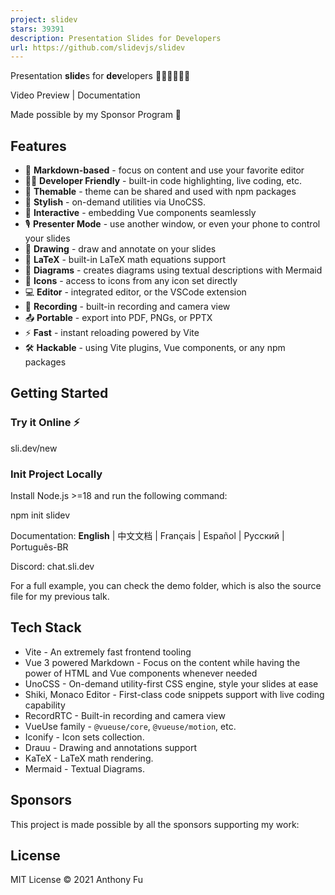 ```yaml
---
project: slidev
stars: 39391
description: Presentation Slides for Developers
url: https://github.com/slidevjs/slidev
---
```


  

Presentation **slide**s for **dev**elopers 🧑‍💻👩‍💻👨‍💻

  

Video Preview | Documentation

  
Made possible by my Sponsor Program 💖  

Features
--------

-   📝 **Markdown-based** - focus on content and use your favorite editor
-   🧑‍💻 **Developer Friendly** - built-in code highlighting, live coding, etc.
-   🎨 **Themable** - theme can be shared and used with npm packages
-   🌈 **Stylish** - on-demand utilities via UnoCSS.
-   🤹 **Interactive** - embedding Vue components seamlessly
-   🎙 **Presenter Mode** - use another window, or even your phone to control your slides
-   🎨 **Drawing** - draw and annotate on your slides
-   🧮 **LaTeX** - built-in LaTeX math equations support
-   📰 **Diagrams** - creates diagrams using textual descriptions with Mermaid
-   🌟 **Icons** - access to icons from any icon set directly
-   💻 **Editor** - integrated editor, or the VSCode extension
-   🎥 **Recording** - built-in recording and camera view
-   📤 **Portable** - export into PDF, PNGs, or PPTX
-   ⚡️ **Fast** - instant reloading powered by Vite
-   🛠 **Hackable** - using Vite plugins, Vue components, or any npm packages

Getting Started
---------------

### Try it Online ⚡️

sli.dev/new

### Init Project Locally

Install Node.js >=18 and run the following command:

npm init slidev

Documentation: **English** | 中文文档 | Français | Español | Русский | Português-BR

Discord: chat.sli.dev

For a full example, you can check the demo folder, which is also the source file for my previous talk.

Tech Stack
----------

-   Vite - An extremely fast frontend tooling
-   Vue 3 powered Markdown - Focus on the content while having the power of HTML and Vue components whenever needed
-   UnoCSS - On-demand utility-first CSS engine, style your slides at ease
-   Shiki, Monaco Editor - First-class code snippets support with live coding capability
-   RecordRTC - Built-in recording and camera view
-   VueUse family - `@vueuse/core`, `@vueuse/motion`, etc.
-   Iconify - Icon sets collection.
-   Drauu - Drawing and annotations support
-   KaTeX - LaTeX math rendering.
-   Mermaid - Textual Diagrams.

Sponsors
--------

This project is made possible by all the sponsors supporting my work:

License
-------

MIT License © 2021 Anthony Fu

